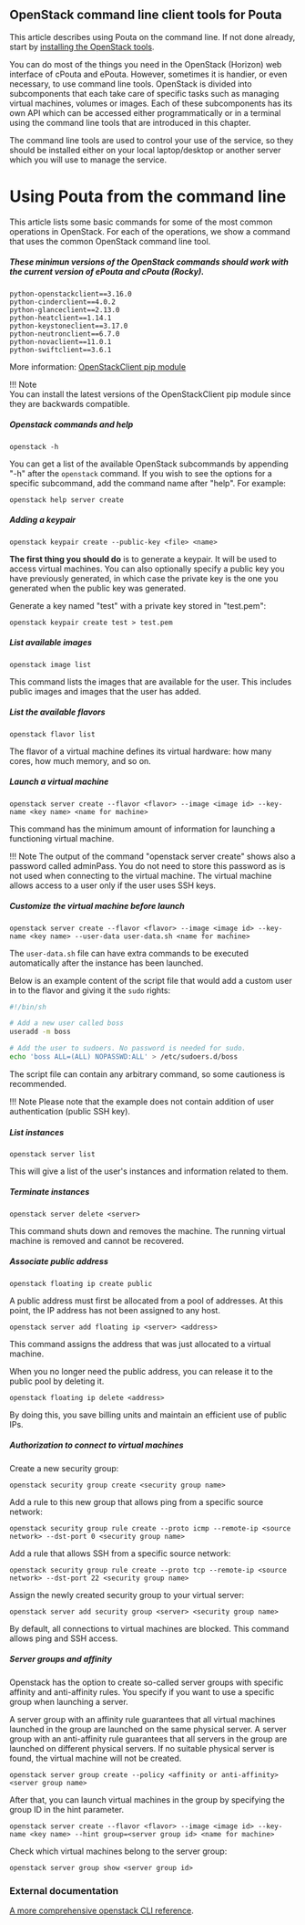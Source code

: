 ## OpenStack command line client tools for Pouta

This article describes using Pouta on the command line. If not done
already, start by [installing the OpenStack tools](install-client.md).

You can do most of the things you need in the OpenStack (Horizon)
web interface of cPouta and ePouta. However, sometimes it is handier,
or even necessary, to use command line tools. OpenStack is divided into
subcomponents that each take care of specific tasks such as managing
virtual machines, volumes or images. Each of these subcomponents has
its own API which can be accessed either programmatically or in a
terminal using the command line tools that are introduced in this
chapter.

The command line tools are used to control your use of the service, so
they should be installed either on your local laptop/desktop or
another server which you will use to manage the service.

# Using Pouta from the command line

This article lists some basic commands for some of the most common
operations in OpenStack. For each of the operations, we show a command
that uses the common OpenStack command line tool.

##### These minimun versions of the OpenStack commands should work with the current version of ePouta and cPouta (Rocky).

    python-openstackclient==3.16.0
    python-cinderclient==4.0.2
    python-glanceclient==2.13.0
    python-heatclient==1.14.1
    python-keystoneclient==3.17.0
    python-neutronclient==6.7.0
    python-novaclient==11.0.1
    python-swiftclient==3.6.1

More information: [OpenStackClient pip module](https://pypi.org/project/python-openstackclient/)  

!!! Note  
    You can install the latest versions of the OpenStackClient pip module since they are backwards compatible.

##### Openstack commands and help

    openstack -h

You can get a list of the available OpenStack subcommands by appending "-h"
after the `openstack` command. If you wish to see the options for a specific
subcommand, add the command name after "help". For example:

    openstack help server create

##### Adding a keypair

    openstack keypair create --public-key <file> <name>

**The first thing you should do** is to
generate a keypair. It will be used to access virtual machines. You
can also optionally specify a public key you have previously generated,
in which case the private key is the one you generated when the
public key was generated.

Generate a key named "test" with a private key stored in "test.pem":

    openstack keypair create test > test.pem

##### List available images

    openstack image list

This command lists the images that are available for the user. This
includes public images and images that the user has added.

##### List the available flavors

    openstack flavor list

The flavor of a virtual machine defines its virtual hardware: how many
cores, how much memory, and so on.

##### Launch a virtual machine

    openstack server create --flavor <flavor> --image <image id> --key-name <key name> <name for machine>

This command has the minimum amount of information for launching a
functioning virtual machine.

!!! Note
    The output of the command "openstack server create" shows also a 
    password called adminPass. You do not need to store this password as
    is not used when connecting to the virtual machine. The virtual 
    machine allows access to a user only if the user uses SSH keys.

##### Customize the virtual machine before launch

    openstack server create --flavor <flavor> --image <image id> --key-name <key name> --user-data user-data.sh <name for machine>

The `user-data.sh` file can have extra commands to be executed automatically after the instance has been launched.

Below is an example content of the script file that would add a custom user in to the flavor and giving it the `sudo` rights:

``` bash
#!/bin/sh

# Add a new user called boss
useradd -m boss

# Add the user to sudoers. No password is needed for sudo.
echo 'boss ALL=(ALL) NOPASSWD:ALL' > /etc/sudoers.d/boss
```

The script file can contain any arbitrary command, so some cautioness is recommended.

!!! Note
    Please note that the example does not contain addition of user authentication (public SSH key).

##### List instances

    openstack server list

This will give a list of the user's instances and information related
to them.

##### Terminate instances

    openstack server delete <server>

This command shuts down and removes the machine. The running virtual
machine is removed and cannot be recovered.

##### Associate public address

    openstack floating ip create public

A public address must first be allocated from a pool of addresses. At
this point, the IP address has not been assigned to any host.

    openstack server add floating ip <server> <address>

This command assigns the address that was just allocated to a virtual
machine.

When you no longer need the public address, you can release it to the
public pool by deleting it.

    openstack floating ip delete <address>

By doing this, you save billing units and maintain an efficient use of
public IPs. 

##### Authorization to connect to virtual machines

Create a new security group:

    openstack security group create <security group name>

Add a rule to this new group that allows ping from a specific
source network:

    openstack security group rule create --proto icmp --remote-ip <source network> --dst-port 0 <security group name>

Add a rule that allows SSH from a specific source network:

    openstack security group rule create --proto tcp --remote-ip <source network> --dst-port 22 <security group name>

Assign the newly created security group to your virtual server:

    openstack server add security group <server> <security group name>

By default, all connections to virtual machines are blocked. This command
allows ping and SSH access.

##### Server groups and affinity

Openstack has the option to create so-called server groups with
specific affinity and anti-affinity rules. You specify if you want to
use a specific group when launching a server.

A server group with an affinity rule guarantees that all virtual
machines launched in the group are launched on the same physical
server. A server group with an anti-affinity rule guarantees that all
servers in the group are launched on different physical servers. If no
suitable physical server is found, the virtual machine will not be
created.

    openstack server group create --policy <affinity or anti-affinity> <server group name>

After that, you can launch virtual machines in the group by
specifying the group ID in the hint parameter.

    openstack server create --flavor <flavor> --image <image id> --key-name <key name> --hint group=<server group id> <name for machine>

Check which virtual machines belong to the server group:

    openstack server group show <server group id>

### External documentation

[A more comprehensive openstack CLI reference](https://docs.openstack.org/python-openstackclient/latest/).

